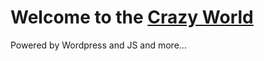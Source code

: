 # Welcome to the [Crazy World](https://crazyjwl.github.io/)

Powered by Wordpress and JS and more...
